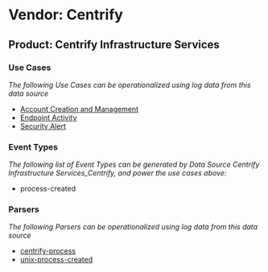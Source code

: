 Vendor: Centrify
================
Product: Centrify Infrastructure Services
-----------------------------------------

### Use Cases

_The following Use Cases can be operationalized using log data from this data source_

* [Account Creation and Management](../UseCases/usecase_account_creation_and_management.md)
* [Endpoint Activity](../UseCases/usecase_endpoint_activity.md)
* [Security Alert](../UseCases/usecase_security_alert.md)


### Event Types

_The following list of Event Types can be generated by Data Source Centrify Infrastructure Services_Centrify, and power the use cases above:_

- process-created


### Parsers

_The following Parsers can be operationalized using log data from this data source_

* [centrify-process](../Parsers/parserContent_centrify-process.md)
* [unix-process-created](../Parsers/parserContent_unix-process-created.md)
